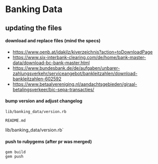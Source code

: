 # Banking Data

## updating the files

#### download and replace files (mind the specs)
* https://www.oenb.at/idakilz/kiverzeichnis?action=toDownloadPage
* https://www.six-interbank-clearing.com/de/home/bank-master-data/download-bc-bank-master.html
* https://www.bundesbank.de/de/aufgaben/unbarer-zahlungsverkehr/serviceangebot/bankleitzahlen/download-bankleitzahlen-602592
* https://www.betaalvereniging.nl/aandachtsgebieden/giraal-betalingsverkeer/bic-sepa-transacties/

#### bump version and adjust changelog
```
lib/banking_data/version.rb
```
```
README.md
```

lib/banking_data/version.rb`

#### push to rubygems (after pr was merged)
``` shell
gem build
gem push
```
